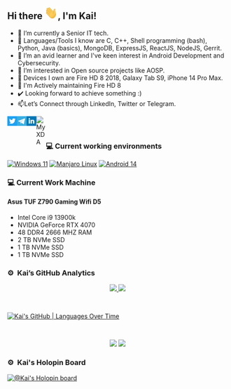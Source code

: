 # 



<h2>Hi there <img src="https://raw.githubusercontent.com/ABSphreak/ABSphreak/master/gifs/Hi.gif" width="30px" height="30px">, I'm Kai!</h2>

- 🌱 I’m currently a Senior IT tech.
- 👀 Languages/Tools I know are C, C++, Shell programming (bash), Python, Java (basics), MongoDB, ExpressJS, ReactJS, NodeJS, Gerrit.
- 💞️ I’m an avid learner and I've keen interest in Android Development and Cybersecurity.
- 👀 I’m interested in Open source projects like AOSP.
- 📱 Devices I own are Fire HD 8 2018, Galaxy Tab S9, iPhone 14 Pro Max.
- 📱 I'm Actively maintaining Fire HD 8
- ✔️ Looking forward to achieve something :)
- 📫Let’s Connect through LinkedIn, Twitter or Telegram.

<a href="https://twitter.com/kaijones23">
  <img align="left" alt="Kai’s Twitter " width="22px" src="https://raw.githubusercontent.com/edent/SuperTinyIcons/master/images/svg/twitter.svg" />
</a>
<a href="https://t.me/kjones23">
  <img align="left" alt="Kai’s Telegram" width="22px" src="https://raw.githubusercontent.com/edent/SuperTinyIcons/master/images/svg/telegram.svg" />
</a>
<a href="https://www.linkedin.com/in/kaijones23">
  <img align="left" alt="Kai’s LinkedIn" width="22px" src="https://raw.githubusercontent.com/edent/SuperTinyIcons/master/images/svg/linkedin.svg" />
</a> 
  <a href="https://xdaforums.com/m/kaijones23.9605864/#about">
  <img align="left" alt="My XDA" width="22px" src="https://www.xda-developers.com/public/build/images/favicon-48x48.8f822f21.png" />
</a>

<br><br>

### 💻 Current working environments
[![Windows 11](https://img.shields.io/badge/Windows%2011-00adef?style=flat-square&logo=windows&logoColor=ffffff)](https://www.microsoft.com/en-in/software-download/windows10)
[![Manjaro Linux](https://img.shields.io/badge/Arch%20Linux-1793D1?logo=arch-linux&logoColor=fff&style=flat-square)](https://manjaro.org)
[![Android 14](https://img.shields.io/badge/Android%2013-3ddc84?style=flat-square&logo=android&logoColor=ffffff)](https://www.android.com/android-13/)

### 💻 Current Work Machine
#### Asus TUF Z790 Gaming Wifi D5
- Intel Core i9 13900k
- NVIDIA GeForce RTX 4070
- 48 DDR4 2666 MHZ RAM
- 2 TB NVMe SSD
- 1 TB NVMe SSD
- 1 TB NVMe SSD

### ⚙️ &nbsp;Kai’s GitHub Analytics
<p align="center">
<a href="https://github.com/488315">
<img height="180em" src="https://github-readme-stats-eight-theta.vercel.app/api?username=488315&show_icons=true&theme=nightowl&include_all_commits=true&count_private=true"/>
<img height="180em" src="https://github-readme-stats-eight-theta.vercel.app/api/top-langs/?username=488315&layout=compact&langs_count=8&theme=nightowl"/>
</a>
</p>
<br>

[![Kai's GitHub | Languages Over Time](https://stats.quine.sh/488315/languages-over-time?theme=dark)](https://quine.sh)

<br>
<p align="center">
 <img src="https://komarev.com/ghpvc/?username=488315&style=flat-square"/>
 <img src="https://img.shields.io/badge/dynamic/json?logo=github&label=GitHub+Followers&labelColor=282c34&color=181717&query=%24.data.totalSubs&url=https%3A%2F%2Fapi.spencerwoo.com%2Fsubstats%2F%3Fsource%3Dgithub%26queryKey%3Ds488315&longCache=true"/>
</p>

### ⚙️ &nbsp;Kai's Holopin Board

[![@Kai's Holopin board](https://holopin.io/api/user/board?user=488315)](https://holopin.io/@488315)
